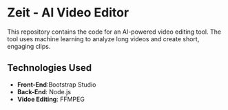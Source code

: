 # Zeit - AI Video Editor
 
This repository contains the code for an AI-powered video editing tool. The tool uses machine learning to analyze long videos and create short, engaging clips.

## Technologies Used

- **Front-End**:Bootstrap Studio
- **Back-End**: Node.js
- **Vidoe Editing**: FFMPEG



